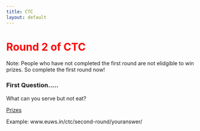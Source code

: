 ```yaml
---
title: CTC
layout: default
---
```

<h1 style="color: red">Round 2 of CTC</h1>
<p>Note: People who have not completed the first round are not elidgible to win prizes. So complete the first round now!</p>
<h3>First Question.....</h3>
<p>
	What can you serve but not eat?
</p>
<a href="/ctc/prizes/">Prizes</a>
<p>Example: www.euws.in/ctc/second-round/youranswer/</p>